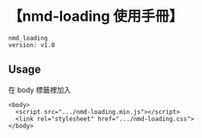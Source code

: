 # 【nmd-loading 使用手冊】
```
nmd_loading
version: v1.0
```

## Usage
在 body 標籤裡加入
```html=
<body>
  <script src=".../nmd-loading.min.js"></script>
  <link rel="stylesheet" href=".../nmd-loading.css">
</body>
```